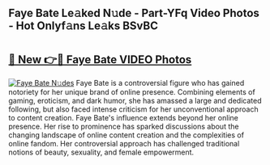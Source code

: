 ## Faye Bate Le𝚊ked N𝚞de - Part-YFq Video Photos - Hot Onlyf𝚊ns Le𝚊ks BSvBC

# <h2><a href="http://ab80988.deff.icu/?id=Faye+Bate">🔗 New 👉🔴 Faye Bate VIDEO Photos</a></h2>

[![Faye Bate N𝚞des](https://i.imgur.com/rIISA9y.gif)](http://ab80988.deff.icu/?id=Faye+Bate)
Faye Bate is a controversial figure who has gained notoriety for her unique brand of online presence. Combining elements of gaming, eroticism, and dark humor, she has amassed a large and dedicated following, but also faced intense criticism for her unconventional approach to content creation. Faye Bate's influence extends beyond her online presence. Her rise to prominence has sparked discussions about the changing landscape of online content creation and the complexities of online fandom. Her controversial approach has challenged traditional notions of beauty, sexuality, and female empowerment.
